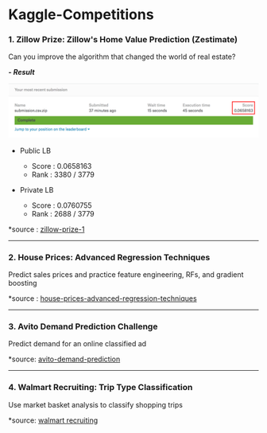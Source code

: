 # Kaggle-Competitions
### 1. Zillow Prize: Zillow's Home Value Prediction (Zestimate)
Can you improve the algorithm that changed the world of real estate? 
<br/>

**\- *Result***

![zillow](image/zillow_score.png)

- Public LB 
    - Score : 0.0658163
    - Rank  : 3380 / 3779
    
- Private LB 
    - Score : 0.0760755
    - Rank  : 2688 / 3779

\*source : [zillow-prize-1](https://www.kaggle.com/c/zillow-prize-1)

---

### 2. House Prices: Advanced Regression Techniques
Predict sales prices and practice feature engineering, RFs, and gradient boosting

\*source : [house-prices-advanced-regression-techniques](https://www.kaggle.com/c/house-prices-advanced-regression-techniques)

---

### 3. Avito Demand Prediction Challenge
Predict demand for an online classified ad

\*source: [avito-demand-prediction](https://www.kaggle.com/c/avito-demand-prediction)

---

### 4. Walmart Recruiting: Trip Type Classification
Use market basket analysis to classify shopping trips

\*source: [walmart recruiting](https://www.kaggle.com/c/walmart-recruiting-trip-type-classification)

